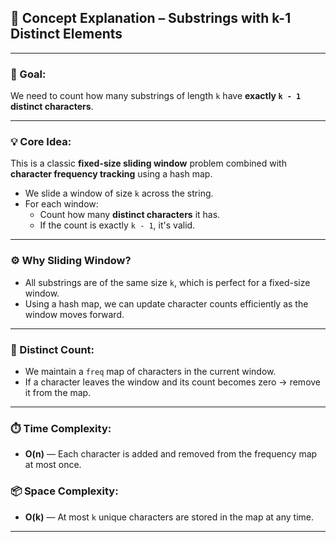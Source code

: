 ## 🧠 Concept Explanation – Substrings with k-1 Distinct Elements

---

### 🧭 Goal:
We need to count how many substrings of length `k` have **exactly `k - 1` distinct characters**.

---

### 💡 Core Idea:
This is a classic **fixed-size sliding window** problem combined with **character frequency tracking** using a hash map.

- We slide a window of size `k` across the string.
- For each window:
  - Count how many **distinct characters** it has.
  - If the count is exactly `k - 1`, it's valid.

---

### ⚙️ Why Sliding Window?
- All substrings are of the same size `k`, which is perfect for a fixed-size window.
- Using a hash map, we can update character counts efficiently as the window moves forward.

---

### 🧮 Distinct Count:
- We maintain a `freq` map of characters in the current window.
- If a character leaves the window and its count becomes zero → remove it from the map.

---

### ⏱️ Time Complexity:
- **O(n)** — Each character is added and removed from the frequency map at most once.

### 📦 Space Complexity:
- **O(k)** — At most `k` unique characters are stored in the map at any time.

---